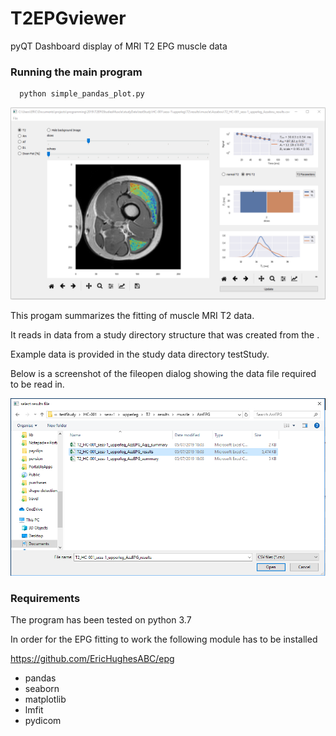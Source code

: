 # T2EPGviewer
pyQT Dashboard display of MRI T2 EPG muscle data

### Running the main program

```
  python simple_pandas_plot.py
```

![alt text](screenshot.png "Logo Title Text 1")

This progam summarizes the fitting of muscle MRI T2 data. 

It reads in data from a study directory structure that was created from the .

Example data is provided in the study data directory testStudy.

Below is a screenshot of the fileopen dialog showing the data file required to be read in.

![open file directory](openDialog.png "Read in data set" )

### Requirements

The program has been tested on python 3.7

In order for the EPG fitting to work the following module has to be installed

https://github.com/EricHughesABC/epg

- pandas
- seaborn
- matplotlib
- lmfit
- pydicom

